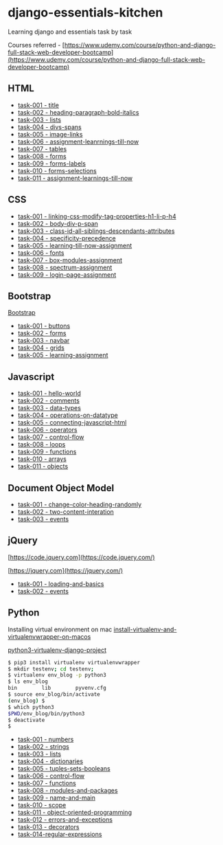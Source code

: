 # django-essentials-kitchen
Learning django and essentials task by task

Courses referred - [https://www.udemy.com/course/python-and-django-full-stack-web-developer-bootcamp](https://www.udemy.com/course/python-and-django-full-stack-web-developer-bootcamp)


## HTML

- [task-001 - title](html/task-001-title)
- [task-002 - heading-paragraph-bold-italics](html/task-002-heading-paragraph-bold-italics)
- [task-003 - lists](html/task-003-lists)
- [task-004 - divs-spans](html/task-004-divs-spans)
- [task-005 - image-links](task-005-image-links)
- [task-006 - assignment-leanrnings-till-now](html/task-006-assignment-leanrnings-till-now)
- [task-007 - tables](html/task-007-tables)
- [task-008 - forms](html/task-008-forms)
- [task-009 - forms-labels](html/task-009-form-labels)
- [task-010 - forms-selections](html/task-010-form-selections)
- [task-011 - assignment-learnings-till-now](html/task-011-assignment-learnings-till-now)

## CSS

- [task-001 - linking-css-modify-tag-properties-h1-li-p-h4](css-html/task-001-linking-css-modify-tag-properties-h1-li-p-h4)
- [task-002 - body-div-p-span](css-html/task-002-body-div-p-span)
- [task-003 - class-id-all-siblings-descendants-attributes](css-html/task-003-class-id-all-siblings-descendants-attributes)
- [task-004 - specificity-precedence](css-html/task-004-specificity-precedence)
- [task-005 - learning-till-now-assignment](css-html/task-005-learning-till-now-assignment)
- [task-006 - fonts](css-html/task-006-fonts)
- [task-007 - box-modules-assignment](css-html/task-007-box-models-assignment)
- [task-008 - spectrum-assignment](css-html/task-008-spectrum-assignment)
- [task-009 - login-page-assignment](css-html/task-009-login-page-assignment)
 


## Bootstrap

[Bootstrap](https://getbootstrap.com)

- [task-001 - buttons](bootstrap/task-001-buttons)
- [task-002 - forms](bootstrap/task-002-forms)
- [task-003 - navbar](bootstrap/task-003-navbars)
- [task-004 - grids](bootstrap/task-004-grids)
- [task-005 - learning-assignment](bootstrap/task-005-learning-assignment)


## Javascript

- [task-001 - hello-world](javascript/task-001-hello-world)
- [task-002 - comments](javascript/task-002-comments)
- [task-003 - data-types](javascript/task-003-data-types)
- [task-004 - operations-on-datatype](javascript/task-004-operations-on-datatypes)
- [task-005 - connecting-javascript-html](javascript/task-005-connecting-javascript-html)
- [task-006 - operators](javascript/task-006-operators)
- [task-007 - control-flow](javascript/task-007-control-flow)
- [task-008 - loops](javascript/task-008-loops)
- [task-009 - functions](javascript/task-009-functions)
- [task-010 - arrays](javascript/task-010-arrays)
- [task-011 - objects](javascript/task-011-objects)


## Document Object Model

- [task-001 - change-color-heading-randomly](document-object-model/task-001-change-color-heading-randomly)
- [task-002 - two-content-interation](document-object-model/task-002-two-content-interation)
- [task-003 - events](document-object-model/task-003-events)


## jQuery

[https://code.jquery.com](https://code.jquery.com/)

[https://jquery.com](https://jquery.com/)

- [task-001 - loading-and-basics](jQuery/task-001-loading-and-basics)
- [task-002 - events](jQuery/task-002-events)


## Python

Installing virtual environment on mac [install-virtualenv-and-virtualenvwrapper-on-macos](https://stackoverflow.com/questions/49470367/install-virtualenv-and-virtualenvwrapper-on-macos)

[python3-virtualenv-django-project](https://medium.com/@shishirthedev/install-python3-virtualenv-django-and-start-a-new-porject-on-you-macos-de429ad3fbc0)
```bash
$ pip3 install virtualenv virtualenvwrapper
$ mkdir testenv; cd testenv;
$ virtualenv env_blog -p python3
$ ls env_blog 
bin        lib        pyvenv.cfg
$ source env_blog/bin/activate
(env_blog) $ 
$ which python3
$PWD/env_blog/bin/python3
$ deactivate
$
```

- [task-001 - numbers](python/task-001-numbers)
- [task-002 - strings](python/task-002-strings)
- [task-003 - lists](python/task-003-lists)
- [task-004 - dictionaries](python/task-004-dictionaries)
- [task-005 - tuples-sets-booleans](python/task-005-tuples-sets-booleans)
- [task-006 - control-flow](python/task-006-control-flow)
- [task-007 - functions](python/task-007-functions)
- [task-008 - modules-and-packages](python/task-008-modules-and-packages)
- [task-009 - name-and-main](python/task-009-name-and-main)
- [task-010 - scope](python/task-010-scope)
- [task-011 - object-oriented-programming](python/task-011-object-oriented-programming)
- [task-012 - errors-and-exceptions](python/task-012-errors-and-exceptions)
- [task-013 - decorators](python/task-013-decorators)
- [task-014-regular-expressions](python/task-014-regular-expressions)

